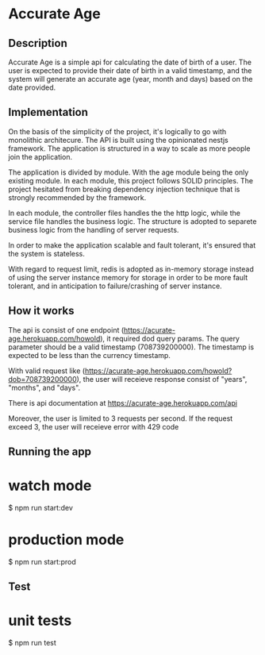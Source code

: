 # Accurate Age

## Description
Accurate Age is a simple api for calculating the date of birth of a user. The user is expected to provide their date of birth in a valid timestamp, and the system will generate an accurate age (year, month and days) based on the date provided.


## Implementation

On the basis of the simplicity of the project, it's logically to go with monolithic architecure. The API is built using the opinionated nestjs framework. The application is structured in a way to scale as more people join the application.

The application is divided by module. With the age module being the only existing module. In each module, this project follows SOLID principles. The project hesitated from breaking dependency injection technique that is strongly recommended by the framework.

In each module, the controller files handles the the http logic, while the service file  handles the business logic. The structure is adopted to separete business logic from the handling of server requests.

In order to make the application scalable and fault tolerant, it's ensured that the system is stateless.

With regard to request limit, redis is adopted as in-memory storage instead of using the server instance memory for storage in order to be more fault tolerant, and in anticipation to failure/crashing of server instance.


## How it works
The api is consist of one endpoint (https://acurate-age.herokuapp.com/howold), it required dod query params. The query parameter should be a valid timestamp (708739200000). The timestamp is expected to be less than the currency timestamp.

With valid request like (https://acurate-age.herokuapp.com/howold?dob=708739200000), the user will receieve response consist of  "years", "months", and "days".

There is api documentation at https://acurate-age.herokuapp.com/api


Moreover, the user is limited to 3 requests per second. If the request exceed 3, the user will receieve error with 429 code


## Running the app
# watch mode
$ npm run start:dev

# production mode
$ npm run start:prod


## Test

# unit tests
$ npm run test

